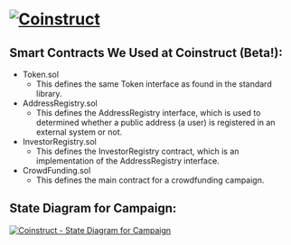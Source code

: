 # [![Coinstruct](https://cloud.githubusercontent.com/assets/23185823/22582682/2c976a22-ea23-11e6-939e-3343d1d39de1.png)](http://www.coinstruct.com/)

## Smart Contracts We Used at Coinstruct (Beta!):

- Token.sol
  - This defines the same Token interface as found in the standard library.
- AddressRegistry.sol
  - This defines the AddressRegistry interface, which is used to determined whether a public address (a user) is registered in an external system or not.
- InvestorRegistry.sol
  - This defines the InvestorRegistry contract, which is an implementation of the AddressRegistry interface.
- CrowdFunding.sol
  - This defines the main contract for a crowdfunding campaign.

## State Diagram for Campaign:

[![Coinstruct - State Diagram for Campaign](https://cloud.githubusercontent.com/assets/23185823/22584179/f44f83da-ea2b-11e6-8562-014daeb0b405.png)](https://cloud.githubusercontent.com/assets/23185823/22584179/f44f83da-ea2b-11e6-8562-014daeb0b405.png)

